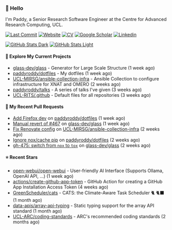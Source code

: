 ### 👋 Hello

I'm Paddy, a Senior Research Software Engineer at the Centre for Advanced
Research Computing, UCL.

[![Last Commit](https://img.shields.io/github/last-commit/paddyroddy/paddyroddy/main?label=updated)](https://github.com/paddyroddy)
[![Website](https://img.shields.io/badge/GitHub%20Pages-222?logo=githubpages&logoColor=fff&style=for-the-badge&style=flat)](https://paddyroddy.github.io)
[![CV](https://img.shields.io/badge/CV-PDF-pink.svg)](https://paddyroddy.github.io/cv)
[![Google Scholar](https://img.shields.io/badge/Google%20Scholar-4285F4?logo=googlescholar&logoColor=fff&style=for-the-badge&style=flat)](https://scholar.google.com/citations?user=OFigHUwAAAAJ)
[![Linkedin](https://img.shields.io/badge/LinkedIn-0A66C2?logo=linkedin&logoColor=fff&style=for-the-badge&style=flat)](https://www.linkedin.com/in/patrickjamesroddy)

[![GitHub Stats Dark](https://github-readme-stats-paddyroddy.vercel.app/api?username=paddyroddy&disable_animations=true&hide_border=true&hide_title=true&include_all_commits=true&rank_icon=github&show=prs_merged,reviews&show_icons=true&theme=tokyonight)](https://github.com/paddyroddy/paddyroddy#gh-dark-mode-only)
[![GitHub Stats Light](https://github-readme-stats-paddyroddy.vercel.app/api?username=paddyroddy&disable_animations=true&hide_border=true&hide_title=true&include_all_commits=true&rank_icon=github&show=prs_merged,reviews&show_icons=true&theme=default)](https://github.com/paddyroddy/paddyroddy#gh-light-mode-only)

#### 👷 Explore My Current Projects

- [glass-dev/glass](https://github.com/glass-dev/glass) - Generator for Large Scale Structure
  (1 week ago)
- [paddyroddy/dotfiles](https://github.com/paddyroddy/dotfiles) - My dotfiles
  (1 week ago)
- [UCL-MIRSG/ansible-collection-infra](https://github.com/UCL-MIRSG/ansible-collection-infra) - Ansible Collection to configure infrastructure for XNAT and OMERO
  (2 weeks ago)
- [paddyroddy/talks](https://github.com/paddyroddy/talks) - A series of talks I&#39;ve given
  (3 weeks ago)
- [UCL-RITS/.github](https://github.com/UCL-RITS/.github) - Default files for all repositories
  (3 weeks ago)

#### 🔨 My Recent Pull Requests

- [Add Firefox dev](https://github.com/paddyroddy/dotfiles/pull/38) on [paddyroddy/dotfiles](https://github.com/paddyroddy/dotfiles)
  (1 week ago)
- [Manual revert of #467](https://github.com/glass-dev/glass/pull/484) on [glass-dev/glass](https://github.com/glass-dev/glass)
  (1 week ago)
- [Fix Renovate config](https://github.com/UCL-MIRSG/ansible-collection-infra/pull/161) on [UCL-MIRSG/ansible-collection-infra](https://github.com/UCL-MIRSG/ansible-collection-infra)
  (2 weeks ago)
- [Ignore nox/cache pip](https://github.com/paddyroddy/dotfiles/pull/37) on [paddyroddy/dotfiles](https://github.com/paddyroddy/dotfiles)
  (2 weeks ago)
- [gh-475: switch from `nox` to `tox`](https://github.com/glass-dev/glass/pull/476) on [glass-dev/glass](https://github.com/glass-dev/glass)
  (2 weeks ago)

#### ⭐ Recent Stars

- [open-webui/open-webui](https://github.com/open-webui/open-webui) - User-friendly AI Interface (Supports Ollama, OpenAI API, ...)
  (1 week ago)
- [actions/create-github-app-token](https://github.com/actions/create-github-app-token) - GitHub Action for creating a GitHub App Installation Access Token
  (4 weeks ago)
- [GreenScheduler/cats](https://github.com/GreenScheduler/cats) - CATS: the Climate-Aware Task Scheduler 🐈 🐈‍⬛
  (1 month ago)
- [data-apis/array-api-typing](https://github.com/data-apis/array-api-typing) - Static typing support for the array API standard
  (1 month ago)
- [UCL-ARC/coding-standards](https://github.com/UCL-ARC/coding-standards) - ARC&#39;s recommended coding standards
  (2 months ago)
